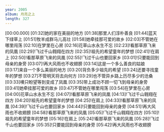 ```yaml
---
year: 2005
album: 月亮之上
length: 327
---
```

[00:00.000]
[01:32]她的家在美丽的地方
[01:38]那里人们淳朴善良
[01:44]蓝天下绿草上
[01:51]牧羊成群马儿高壮
[01:58]她牵挂那可爱的故乡
[02:03]不管她在哪里闯荡
[02:10]在梦里在心房
[02:16]花草山水永生不忘
[02:23]!看那草原飞来的凤凰
[02:29]!飞过千山翱翔在四方
[02:35]!祖先的希望童年的梦想
[02:41]!在肩上
[02:50]!看那草原飞来的凤凰
[02:55]!飞过千山也要回家乡
[03:01]!只要能回到母亲的身旁
[03:07]!再大风雨也不收翅膀
[03:14]这是一个多么善良的姑娘
[03:17]来自一个多么美丽的地方
[03:20]背负多少祖先的希望
[03:24]还要寻找童年的梦想
[03:27]不管明天将去向何方
[03:29]也不管异乡路上历尽多少的沧桑
[03:33]噢只盼望等到变成了凤凰
[03:35]带上成功不顾一切飞到母亲的身旁
[03:41]她牵挂那可爱的故乡
[03:47]不管她在哪里闯荡
[03:54]在梦里在心房
[04:00]花草山水永生不忘
[04:07]!看那草原飞来的凤凰
[04:13]!飞过千山翱翔在四方
[04:20]!祖先的希望童年的梦想
[04:25]!在肩上
[04:33]!看那草原飞来的凤凰
[04:39]!飞过千山也要回家乡
[04:44]!只要能回到母亲的身旁
[04:51]!再大风雨也不收翅膀
[04:58]!看那草原飞来的凤凰
[05:05]!飞过千山翱翔在四方
[05:10]!祖先的希望童年的梦想
[05:16]!在肩上
[05:24]!看那草原飞来的凤凰
[05:28]!飞过千山也要回家乡
[05:35]!只要能回到母亲的身旁
[05:42]!再大风雨也不收翅膀
